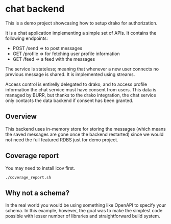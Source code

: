 # chat backend

This is a demo project showcasing how to setup drako for authorization.

It is a chat application implementing a simple set of APIs. It contains
the following endpoints:

* POST /send => to post messages
* GET /profile => for fetching user profile information
* GET /feed => a feed with the messages

The service is stateless; meaning that whenever a new user connects no
previous message is shared. It is implemented using streams.

Access control is entirelly delegated to drako, and to access profile
information the chat service must have consent from users. This data
is managed by BURR, but thanks to the drako integration, the chat service
only contacts the data backend if consent has been granted.

## Overview

This backend uses in-memory store for storing the messages (which means the saved messages are gone once the backend restarted) since we would not need the full featured RDBS just for demo project.


## Coverage report

You may need to install lcov first.

```
./coverage_report.sh
```

## Why not a schema?

In the real world you would be using something like OpenAPI to specify
your schema. In this example, however, the goal was to make the
simplest code possible with lesser number of libraries and straightforward
build system.